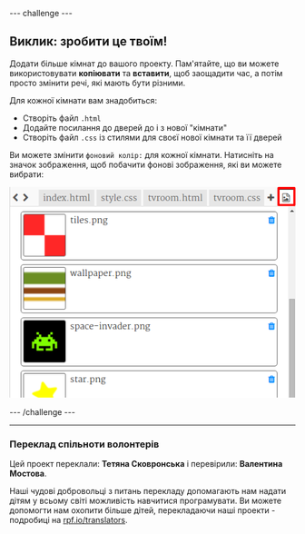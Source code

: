--- challenge ---

## Виклик: зробити це твоїм!

Додати більше кімнат до вашого проекту. Пам'ятайте, що ви можете використовувати **копіювати** та **вставити**, щоб заощадити час, а потім просто змінити речі, які мають бути різними.

Для кожної кімнати вам знадобиться:

+ Створіть файл `.html`
+ Додайте посилання до дверей до і з нової "кімнати"
+ Створіть файл `.css` із стилями для своєї нової кімнати та її дверей

Ви можете змінити `фоновий колір:` для кожної кімнати. Натисніть на значок зображення, щоб побачити фонові зображення, які ви можете вибрати:

![скріншот](images/rooms-images.png)

--- /challenge ---
***
### Переклад спільноти волонтерів 

Цей проект переклали: **Тетяна Сковронська** і перевірили: **Валентина Мостова**. 

Наші чудові добровольці з питань перекладу допомагають нам надати дітям у всьому світі можливість навчитися програмувати. Ви можете допомогти нам охопити більше дітей, перекладаючи наші проекти - подробиці на [rpf.io/translators](https://rpf.io/translators).